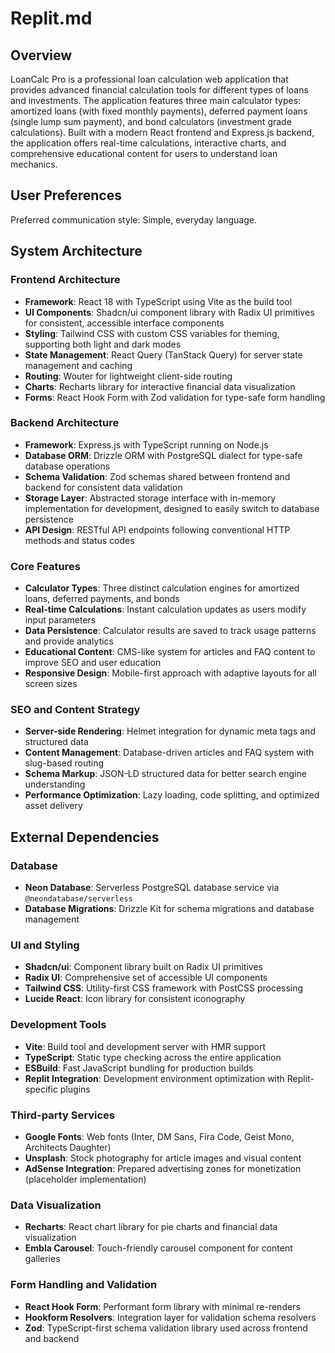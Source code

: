 # Replit.md

## Overview

LoanCalc Pro is a professional loan calculation web application that provides advanced financial calculation tools for different types of loans and investments. The application features three main calculator types: amortized loans (with fixed monthly payments), deferred payment loans (single lump sum payment), and bond calculators (investment grade calculations). Built with a modern React frontend and Express.js backend, the application offers real-time calculations, interactive charts, and comprehensive educational content for users to understand loan mechanics.

## User Preferences

Preferred communication style: Simple, everyday language.

## System Architecture

### Frontend Architecture
- **Framework**: React 18 with TypeScript using Vite as the build tool
- **UI Components**: Shadcn/ui component library with Radix UI primitives for consistent, accessible interface components
- **Styling**: Tailwind CSS with custom CSS variables for theming, supporting both light and dark modes
- **State Management**: React Query (TanStack Query) for server state management and caching
- **Routing**: Wouter for lightweight client-side routing
- **Charts**: Recharts library for interactive financial data visualization
- **Forms**: React Hook Form with Zod validation for type-safe form handling

### Backend Architecture
- **Framework**: Express.js with TypeScript running on Node.js
- **Database ORM**: Drizzle ORM with PostgreSQL dialect for type-safe database operations
- **Schema Validation**: Zod schemas shared between frontend and backend for consistent data validation
- **Storage Layer**: Abstracted storage interface with in-memory implementation for development, designed to easily switch to database persistence
- **API Design**: RESTful API endpoints following conventional HTTP methods and status codes

### Core Features
- **Calculator Types**: Three distinct calculation engines for amortized loans, deferred payments, and bonds
- **Real-time Calculations**: Instant calculation updates as users modify input parameters
- **Data Persistence**: Calculator results are saved to track usage patterns and provide analytics
- **Educational Content**: CMS-like system for articles and FAQ content to improve SEO and user education
- **Responsive Design**: Mobile-first approach with adaptive layouts for all screen sizes

### SEO and Content Strategy
- **Server-side Rendering**: Helmet integration for dynamic meta tags and structured data
- **Content Management**: Database-driven articles and FAQ system with slug-based routing
- **Schema Markup**: JSON-LD structured data for better search engine understanding
- **Performance Optimization**: Lazy loading, code splitting, and optimized asset delivery

## External Dependencies

### Database
- **Neon Database**: Serverless PostgreSQL database service via `@neondatabase/serverless`
- **Database Migrations**: Drizzle Kit for schema migrations and database management

### UI and Styling
- **Shadcn/ui**: Component library built on Radix UI primitives
- **Radix UI**: Comprehensive set of accessible UI components
- **Tailwind CSS**: Utility-first CSS framework with PostCSS processing
- **Lucide React**: Icon library for consistent iconography

### Development Tools
- **Vite**: Build tool and development server with HMR support
- **TypeScript**: Static type checking across the entire application
- **ESBuild**: Fast JavaScript bundling for production builds
- **Replit Integration**: Development environment optimization with Replit-specific plugins

### Third-party Services
- **Google Fonts**: Web fonts (Inter, DM Sans, Fira Code, Geist Mono, Architects Daughter)
- **Unsplash**: Stock photography for article images and visual content
- **AdSense Integration**: Prepared advertising zones for monetization (placeholder implementation)

### Data Visualization
- **Recharts**: React chart library for pie charts and financial data visualization
- **Embla Carousel**: Touch-friendly carousel component for content galleries

### Form Handling and Validation
- **React Hook Form**: Performant form library with minimal re-renders
- **Hookform Resolvers**: Integration layer for validation schema resolvers
- **Zod**: TypeScript-first schema validation library used across frontend and backend